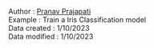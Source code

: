 Author : [Pranav Prajapati](https://github.com/pranavvp16) <br>
Example : Train a Iris Classification model<br>
Data created : 1/10/2023<br>
Data modified : 1/10/2023<br>
